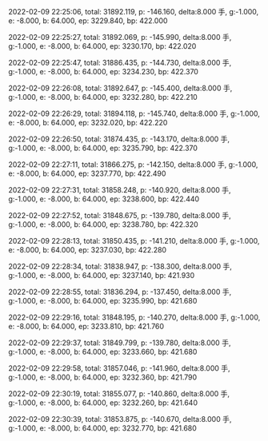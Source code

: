 2022-02-09 22:25:06, total: 31892.119, p: -146.160, delta:8.000 手, g:-1.000, e: -8.000, b: 64.000, ep: 3229.840, bp: 422.000

2022-02-09 22:25:27, total: 31892.069, p: -145.990, delta:8.000 手, g:-1.000, e: -8.000, b: 64.000, ep: 3230.170, bp: 422.020

2022-02-09 22:25:47, total: 31886.435, p: -144.730, delta:8.000 手, g:-1.000, e: -8.000, b: 64.000, ep: 3234.230, bp: 422.370

2022-02-09 22:26:08, total: 31892.647, p: -145.400, delta:8.000 手, g:-1.000, e: -8.000, b: 64.000, ep: 3232.280, bp: 422.210

2022-02-09 22:26:29, total: 31894.118, p: -145.740, delta:8.000 手, g:-1.000, e: -8.000, b: 64.000, ep: 3232.020, bp: 422.220

2022-02-09 22:26:50, total: 31874.435, p: -143.170, delta:8.000 手, g:-1.000, e: -8.000, b: 64.000, ep: 3235.790, bp: 422.370

2022-02-09 22:27:11, total: 31866.275, p: -142.150, delta:8.000 手, g:-1.000, e: -8.000, b: 64.000, ep: 3237.770, bp: 422.490

2022-02-09 22:27:31, total: 31858.248, p: -140.920, delta:8.000 手, g:-1.000, e: -8.000, b: 64.000, ep: 3238.600, bp: 422.440

2022-02-09 22:27:52, total: 31848.675, p: -139.780, delta:8.000 手, g:-1.000, e: -8.000, b: 64.000, ep: 3238.780, bp: 422.320

2022-02-09 22:28:13, total: 31850.435, p: -141.210, delta:8.000 手, g:-1.000, e: -8.000, b: 64.000, ep: 3237.030, bp: 422.280

2022-02-09 22:28:34, total: 31838.947, p: -138.300, delta:8.000 手, g:-1.000, e: -8.000, b: 64.000, ep: 3237.140, bp: 421.930

2022-02-09 22:28:55, total: 31836.294, p: -137.450, delta:8.000 手, g:-1.000, e: -8.000, b: 64.000, ep: 3235.990, bp: 421.680

2022-02-09 22:29:16, total: 31848.195, p: -140.270, delta:8.000 手, g:-1.000, e: -8.000, b: 64.000, ep: 3233.810, bp: 421.760

2022-02-09 22:29:37, total: 31849.799, p: -139.780, delta:8.000 手, g:-1.000, e: -8.000, b: 64.000, ep: 3233.660, bp: 421.680

2022-02-09 22:29:58, total: 31857.046, p: -141.960, delta:8.000 手, g:-1.000, e: -8.000, b: 64.000, ep: 3232.360, bp: 421.790

2022-02-09 22:30:19, total: 31855.077, p: -140.860, delta:8.000 手, g:-1.000, e: -8.000, b: 64.000, ep: 3232.260, bp: 421.640

2022-02-09 22:30:39, total: 31853.875, p: -140.670, delta:8.000 手, g:-1.000, e: -8.000, b: 64.000, ep: 3232.770, bp: 421.680